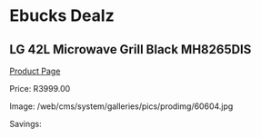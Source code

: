 
# Ebucks Dealz
## LG 42L Microwave Grill Black MH8265DIS
[Product Page](https://www.ebucks.com/web/shop/productSelected.do?prodId=862960020&catId=704982758)

Price: R3999.00

Image: /web/cms/system/galleries/pics/prodimg/60604.jpg

Savings: 


	